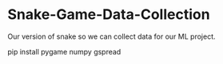 # Snake-Game-Data-Collection
Our version of snake so we can collect data for our ML project.

pip install pygame numpy gspread 
